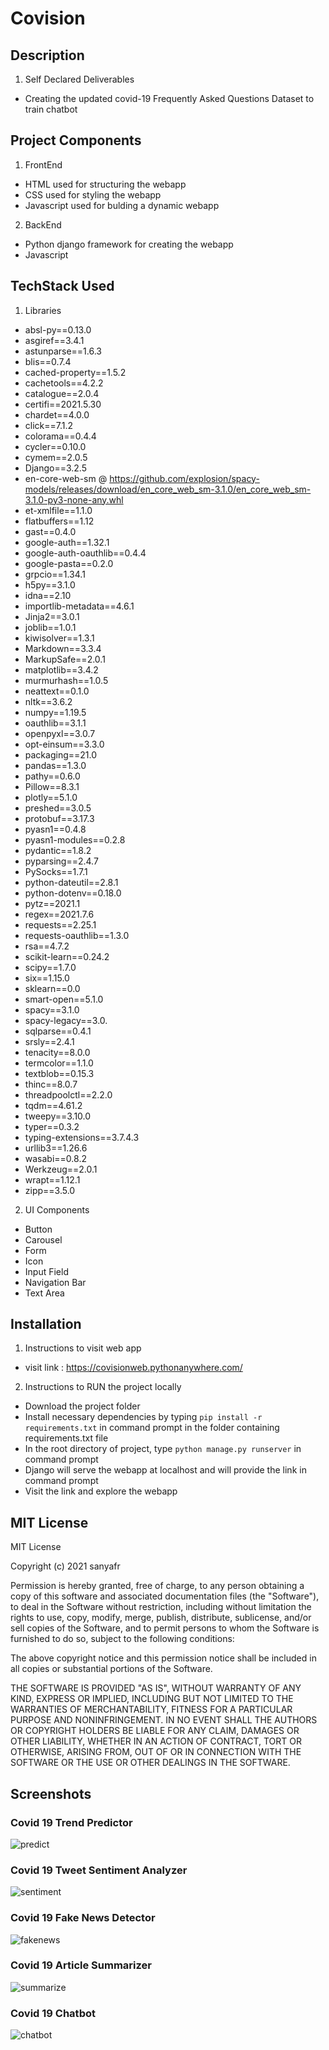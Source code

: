 # Covision
## Description
1. Self Declared Deliverables
* Creating the updated covid-19 Frequently Asked Questions Dataset to train chatbot
## Project Components
1. FrontEnd 
* HTML used for structuring the webapp
* CSS used for styling the webapp
* Javascript used for bulding a dynamic webapp
2. BackEnd
* Python django framework for creating the webapp
* Javascript 
## TechStack Used
1. Libraries
* absl-py==0.13.0
* asgiref==3.4.1
* astunparse==1.6.3
* blis==0.7.4
* cached-property==1.5.2
* cachetools==4.2.2
* catalogue==2.0.4
* certifi==2021.5.30
* chardet==4.0.0
* click==7.1.2
* colorama==0.4.4
* cycler==0.10.0
* cymem==2.0.5
* Django==3.2.5
* en-core-web-sm @ https://github.com/explosion/spacy-models/releases/download/en_core_web_sm-3.1.0/en_core_web_sm-3.1.0-py3-none-any.whl
* et-xmlfile==1.1.0
* flatbuffers==1.12
* gast==0.4.0
* google-auth==1.32.1
* google-auth-oauthlib==0.4.4
* google-pasta==0.2.0
* grpcio==1.34.1
* h5py==3.1.0
* idna==2.10
* importlib-metadata==4.6.1
* Jinja2==3.0.1
* joblib==1.0.1
* kiwisolver==1.3.1
* Markdown==3.3.4
* MarkupSafe==2.0.1
* matplotlib==3.4.2
* murmurhash==1.0.5
* neattext==0.1.0
* nltk==3.6.2
* numpy==1.19.5
* oauthlib==3.1.1
* openpyxl==3.0.7
* opt-einsum==3.3.0
* packaging==21.0
* pandas==1.3.0
* pathy==0.6.0
* Pillow==8.3.1
* plotly==5.1.0
* preshed==3.0.5
* protobuf==3.17.3
* pyasn1==0.4.8
* pyasn1-modules==0.2.8
* pydantic==1.8.2
* pyparsing==2.4.7
* PySocks==1.7.1
* python-dateutil==2.8.1
* python-dotenv==0.18.0
* pytz==2021.1
* regex==2021.7.6
* requests==2.25.1
* requests-oauthlib==1.3.0
* rsa==4.7.2
* scikit-learn==0.24.2
* scipy==1.7.0
* six==1.15.0
* sklearn==0.0
* smart-open==5.1.0
* spacy==3.1.0
* spacy-legacy==3.0.
* sqlparse==0.4.1
* srsly==2.4.1
* tenacity==8.0.0
* termcolor==1.1.0
* textblob==0.15.3
* thinc==8.0.7
* threadpoolctl==2.2.0
* tqdm==4.61.2
* tweepy==3.10.0
* typer==0.3.2
* typing-extensions==3.7.4.3
* urllib3==1.26.6
* wasabi==0.8.2
* Werkzeug==2.0.1
* wrapt==1.12.1
* zipp==3.5.0
2. UI Components
* Button
* Carousel 
* Form
* Icon
* Input Field
* Navigation Bar
* Text Area
## Installation
1. Instructions to visit web app
* visit link : https://covisionweb.pythonanywhere.com/

2. Instructions to RUN the project locally
* Download the project folder
* Install necessary dependencies by typing `pip install -r requirements.txt` in command prompt in the folder containing requirements.txt file
* In the root directory of project, type `python manage.py runserver` in command prompt
* Django will serve the webapp at localhost and will provide the link in command prompt
* Visit the link and explore the webapp
 
## MIT License
MIT License

Copyright (c) 2021 sanyafr

Permission is hereby granted, free of charge, to any person obtaining a copy
of this software and associated documentation files (the "Software"), to deal
in the Software without restriction, including without limitation the rights
to use, copy, modify, merge, publish, distribute, sublicense, and/or sell
copies of the Software, and to permit persons to whom the Software is
furnished to do so, subject to the following conditions:

The above copyright notice and this permission notice shall be included in all
copies or substantial portions of the Software.

THE SOFTWARE IS PROVIDED "AS IS", WITHOUT WARRANTY OF ANY KIND, EXPRESS OR
IMPLIED, INCLUDING BUT NOT LIMITED TO THE WARRANTIES OF MERCHANTABILITY,
FITNESS FOR A PARTICULAR PURPOSE AND NONINFRINGEMENT. IN NO EVENT SHALL THE
AUTHORS OR COPYRIGHT HOLDERS BE LIABLE FOR ANY CLAIM, DAMAGES OR OTHER
LIABILITY, WHETHER IN AN ACTION OF CONTRACT, TORT OR OTHERWISE, ARISING FROM,
OUT OF OR IN CONNECTION WITH THE SOFTWARE OR THE USE OR OTHER DEALINGS IN THE
SOFTWARE.
## Screenshots
### Covid 19 Trend Predictor
![predict](https://user-images.githubusercontent.com/73059947/125186505-51090380-e248-11eb-8abc-e46cbb35d440.jpg)


### Covid 19 Tweet Sentiment Analyzer
![sentiment](https://user-images.githubusercontent.com/73059947/147418228-5c51cc75-848b-4d2f-9d7a-af7267ceef6e.png)


### Covid 19 Fake News Detector
![fakenews](https://user-images.githubusercontent.com/73059947/147418279-4346fc83-5192-4f0c-b66d-722de3f79d9f.png)


### Covid 19 Article Summarizer
![summarize](https://user-images.githubusercontent.com/73059947/147418295-426b52f1-31f4-4661-878f-8f46457c8ba0.png)


### Covid 19 Chatbot
![chatbot](https://user-images.githubusercontent.com/73059947/147418238-ed9f105e-fdc6-4279-88d2-86b33336ab34.png)

